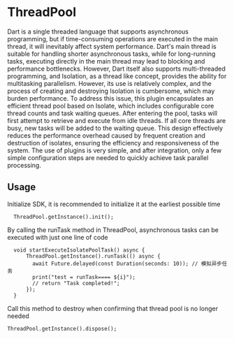 # ThreadPool

  Dart is a single threaded language that supports asynchronous programming, but
if time-consuming operations are executed in the main thread, it will inevitably
affect system performance. Dart's main thread is suitable for handling shorter 
asynchronous tasks, while for long-running tasks, executing directly in the main
thread may lead to blocking and performance bottlenecks. However, Dart itself also
supports multi-threaded programming, and Isolation, as a thread like concept, 
provides the ability for multitasking parallelism. However, its use is relatively
complex, and the process of creating and destroying Isolation is cumbersome, which
may burden performance.
  To address this issue, this plugin encapsulates an efficient thread pool based on 
Isolate, which includes configurable core thread counts and task waiting queues. 
After entering the pool, tasks will first attempt to retrieve and execute from 
idle threads. If all core threads are busy, new tasks will be added to the waiting 
queue. This design effectively reduces the performance overhead caused by frequent 
creation and destruction of isolates, ensuring the efficiency and responsiveness 
of the system. The use of plugins is very simple, and after integration, only a 
few simple configuration steps are needed to quickly achieve task parallel processing.

## Usage

Initialize SDK, it is recommended to initialize it at the earliest possible time
```
  ThreadPool.getInstance().init();
```
By calling the runTask method in ThreadPool, asynchronous tasks can be executed
with just one line of code
```
  void startExecuteIsolatePoolTask() async {
      ThreadPool.getInstance().runTask(() async {
        await Future.delayed(const Duration(seconds: 10)); // 模拟异步任务
        print("test = runTask==== ${i}");
        // return "Task completed!";
      });
  }
```
Call this method to destroy when confirming that thread pool is no longer needed
```
ThreadPool.getInstance().dispose();
```
